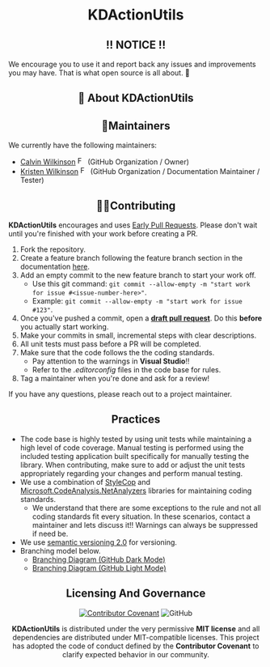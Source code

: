<h1 style="border:0;font-weight:bold" align="center">KDActionUtils</h1>

<div align="center">

<!-- TODO: Add badges here -->

</div>

<h2 style="font-weight:bold;border:0" align="center" >!! NOTICE !!</h2>

We encourage you to use it and report back any issues and improvements you may have.  That is what open source is all about. 🥳

<h2 style="font-weight:bold;border:0" align="center">📖 About KDActionUtils</h2>

<!-- TODO: Add about text here -->

<h2 style="font-weight:bold;border:0" align="center">🔧Maintainers</h2>

We currently have the following maintainers:
- [Calvin Wilkinson](https://twitter.com/KDCoder) [<img src="https://about.twitter.com/etc/designs/about2-twitter/public/img/favicon.ico" alt="Follow Calvin Wilkinson on Twitter" width="16" />](https://twitter.com/KDCoder) (GitHub Organization / Owner)
- [Kristen Wilkinson](https://twitter.com/kswilky) [<img src="https://about.twitter.com/etc/designs/about2-twitter/public/img/favicon.ico" alt="Follow Calvin Wilkinson on Twitter" width="16" />](https://twitter.com/KDCoder) (GitHub Organization / Documentation Maintainer / Tester)

<h2 style="font-weight:bold;border:0" align="center">🙏🏼Contributing</h2>

**KDActionUtils** encourages and uses [Early Pull Requests](https://medium.com/practical-blend/pull-request-first-f6bb667a9b6). Please don't wait until you're finished with your work before creating a PR.

1. Fork the repository.
2. Create a feature branch following the feature branch section in the documentation [here](./Documentation/Branching.md).
3. Add an empty commit to the new feature branch to start your work off.
    * Use this git command: `git commit --allow-empty -m "start work for issue #<issue-number-here>"`.
    * Example: `git commit --allow-empty -m "start work for issue #123"`.
4. Once you've pushed a commit, open a [**draft pull request**](https://github.blog/2019-02-14-introducing-draft-pull-requests/). Do this **before** you actually start working.
5. Make your commits in small, incremental steps with clear descriptions.
6. All unit tests must pass before a PR will be completed.
7. Make sure that the code follows the the coding standards.
    * Pay attention to the warnings in **Visual Studio**!!
    * Refer to the *.editorconfig* files in the code base for rules.
8. Tag a maintainer when you're done and ask for a review!

If you have any questions, please reach out to a project maintainer.

<h2 style="font-weight:bold;border:0" align="center">Practices</h2>

- The code base is highly tested by using unit tests while maintaining a high level of code coverage.  Manual testing is performed using the included testing application built specifically for manually testing the library.  When contributing, make sure to add or adjust the unit tests appropriately regarding your changes and perform manual testing.
- We use a combination of [StyleCop](https://github.com/DotNetAnalyzers/StyleCopAnalyzers) and [Microsoft.CodeAnalysis.NetAnalyzers](https://github.com/dotnet/roslyn-analyzers) libraries for maintaining coding standards.
    - We understand that there are some exceptions to the rule and not all coding standards fit every situation.  In these scenarios, contact a maintainer and lets discuss it!!  Warnings can always be suppressed if need be.
- We use [semantic versioning 2.0](https://semver.org/) for versioning.
- Branching model below.
    - [Branching Diagram (GitHub Dark Mode)](./Documentation/Images/BranchingDiagram-DarkMode-v1.1.png)
    - [Branching Diagram (GitHub Light Mode)](./Documentation/Images/BranchingDiagram-LightMode-v1.1.png)

<h2 style="font-weight:bold;border:0" align="center">Licensing And Governance</h2>

<div align="center">

[![Contributor Covenant](https://img.shields.io/badge/Contributor%20Covenant-2.0-4baaaa.svg?style=flat)](code_of_conduct.md)
![GitHub](https://img.shields.io/github/license/kinsondigital/KDActionUtils)
</dic>

**KDActionUtils** is distributed under the very permissive **MIT license** and all dependencies are distributed under MIT-compatible licenses.
This project has adopted the code of conduct defined by the **Contributor Covenant** to clarify expected behavior in our community.
